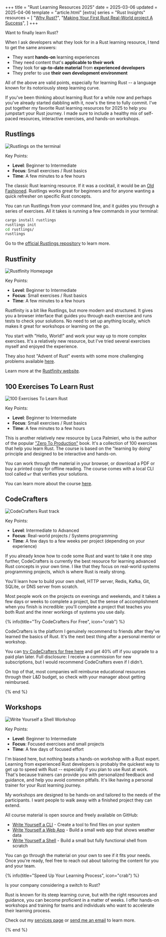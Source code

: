 +++
title = "Rust Learning Resources 2025"
date = 2025-03-06
updated = 2025-04-06
template = "article.html"
[extra]
series = "Rust Insights"
resources = [
    "[Why Rust?](/blog/why-rust)",
    "[Making Your First Rust Real-World project A Success](/blog/successful-rust-business-adoption-checklist/)",
]
+++

Want to finally learn Rust?

When I ask developers what they look for in a Rust learning resource, I tend to get the same answers:

- They want **hands-on** learning experiences
- They need content that's **applicable to their work**
- They look for **up-to-date material** from **experienced developers**
- They prefer to use **their own development environment**

All of the above are valid points, especially for learning Rust -- a language known for its notoriously steep learning curve.

If you've been thinking about learning Rust for a while now and perhaps you've already started dabbling with it, now's the time to fully commit. I've put together my favorite Rust learning resources for 2025 to help you jumpstart your Rust journey. 
I made sure to include a healthy mix of self-paced resources, interactive exercises, and hands-on workshops.

## Rustlings

![Rustlings on the terminal](./rustlings.png)

Key Points:

- **Level**: Beginner to Intermediate 
- **Focus**: Small exercises / Rust basics 
- **Time**: A few minutes to a few hours 

The classic Rust learning resource. If it was a cocktail, it would be an [Old Fashioned](https://en.wikipedia.org/wiki/Old_fashioned_(cocktail)). Rustlings works great for beginners and for anyone wanting a quick refresher on specific Rust concepts.

You can run Rustlings from your command line, and it guides you through a series of exercises.
All it takes is running a few commands in your terminal:

```sh
cargo install rustlings
rustlings init
cd rustlings/
rustlings
```

Go to the [official Rustlings repository](https://github.com/rust-lang/rustlings) to learn more.

## Rustfinity

![Rustfinity Homepage](./rustfinity.jpg)

Key Points:

- **Level**: Beginner to Intermediate 
- **Focus**: Small exercises / Rust basics 
- **Time**: A few minutes to a few hours 

Rustfinity is a bit like Rustlings, but more modern and structured. It gives you a browser interface that guides you through each exercise and runs tests to check your solutions. No need to set up anything locally, which makes it great for workshops or learning on the go.

You start with "Hello, World!" and work your way up to more complex exercises. It's a relatively new resource, but I've tried several exercises myself and enjoyed the experience.

They also host "Advent of Rust" events with some more challenging problems available [here](https://www.rustfinity.com/advent-of-rust).

Learn more at the [Rustfinity website](https://www.rustfinity.com/).

## 100 Exercises To Learn Rust

![100 Exercises To Learn Rust](./100-exercises.jpg)

Key Points:
- **Level**: Beginner to Intermediate 
- **Focus**: Small exercises / Rust basics 
- **Time**: A few minutes to a few hours 

This is another relatively new resource by Luca Palmieri, who is the author of the popular ["Zero To Production"](https://www.zero2prod.com) book.
It's a collection of 100 exercises that help you learn Rust. The course is based on the "learning by doing" principle and designed to be interactive and hands-on.

You can work through the material in your browser, or download a PDF or buy a printed copy for offline reading. The course comes with a local CLI tool called `wr` that verifies your solutions.

You can learn more about the course [here](https://rust-exercises.com/100-exercises/).

## CodeCrafters

![CodeCrafters Rust track](./codecrafters.jpg)

Key Points:
- **Level**: Intermediate to Advanced
- **Focus**: Real-world projects / Systems programming 
- **Time**: A few days to a few weeks per project (depending on your experience)

If you already know how to code some Rust and want to take it one step further, CodeCrafters is currently the best resource for learning advanced Rust concepts in your own time. 
I like that they focus on real-world systems programming projects, which is where Rust is really strong.

You'll learn how to build your own shell, HTTP server, Redis, Kafka, Git, SQLite, or DNS server from scratch.

Most people work on the projects on evenings and weekends, and it takes a few days or weeks to complete a project, 
but the sense of accomplishment when you finish is incredible: you'll complete a project that teaches you both Rust and the inner workings of systems you use daily. 

{% info(title="Try CodeCrafters For Free", icon="crab") %}

CodeCrafters is the platform I genuinely recommend to friends after they've learned the basics of Rust. 
It's the next best thing after a personal mentor or workshop.

You can [try CodeCrafters for free here](https://app.codecrafters.io/join?via=mre) and get 40% off if you upgrade to a paid plan later. Full disclosure: I receive a commission for new subscriptions, but I would recommend CodeCrafters even if I didn't.

On top of that, most companies will reimburse educational resources through their L&D budget, so check with your manager about getting reimbursed.

{% end %}

## Workshops

![Write Yourself a Shell Workshop](./write-yourself-a-shell.jpg)

Key Points:
- **Level**: Beginner to Intermediate 
- **Focus**: Focused exercises and small projects 
- **Time**: A few days of focused effort 

I'm biased here, but nothing beats a hands-on workshop with a Rust expert.
Learning from experienced Rust developers is probably the quickest way to get up to speed with Rust
-- especially if you plan to use Rust at work.
That's because trainers can provide you with personalized feedback and guidance, and help you avoid common pitfalls.
It's like having a personal trainer for your Rust learning journey.

My workshops are designed to be hands-on and tailored to the needs of the participants.
I want people to walk away with a finished project they can extend.

All course material is open source and freely available on GitHub:

- [Write Yourself a CLI](https://github.com/corrode/write-yourself-a-cli) - Create a tool to find files on your system 
- [Write Yourself a Web App](https://github.com/corrode/write-yourself-a-web-app) - Build a small web app that shows weather data 
- [Write Yourself a Shell](https://github.com/corrode/write-yourself-a-shell) - Build a small but fully functional shell from scratch

You can go through the material on your own to see if it fits your needs.
Once you're ready, feel free to reach out about tailoring the content for you and your team.

{% info(title="Speed Up Your Learning Process", icon="crab") %}

Is your company considering a switch to Rust? 

Rust is known for its steep learning curve, but with the right resources and guidance, you can become proficient in a matter of weeks. I offer hands-on workshops and training for teams and individuals who want to accelerate their learning process. 

Check out my [services page](/services) or [send me an email](mailto:hi@corrode.dev?subject=Rust%20Workshops) to learn more.

{% end %}